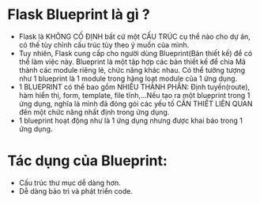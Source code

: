 # Flask Blueprint là gì ?

- Flask là KHÔNG CỐ ĐỊNH bất cứ một CẤU TRÚC cụ thể nào cho dự án, có thế tùy chỉnh cấu trúc tùy theo ý muốn của mình.
- Tuy nhiên, Flask cung cấp cho người dùng Blueprint(Bản thiết kế) để có thể làm việc này. Blueprint là một tập hợp các bản thiết kế để chia Mã thành các module riêng lẻ, chức năng khác nhau. Có thể tưởng tượng như 1 blueprint là 1 module trong hàng loạt module của 1 ứng dụng.
- 1 BLUEPRINT có thể bao gồm NHIỀU THÀNH PHẦN: Định tuyến(route), hàm hiển thị, form, template, file tĩnh,...Nếu tạo ra một blueprint trong 1 ứng dụng, nghĩa là mình đã đóng gói các yếu tố CẦN THIẾT LIÊN QUAN đến một chức năng nhất định trong ứng dụng.
- 1 blueprint hoạt động như là 1 ứng dụng nhưng được khai báo trong 1 ứng dụng.

#  Tác dụng của Blueprint:

- Cấu trúc thư mục dễ dàng hơn.
- Dễ dàng bảo trì và phát triển code.
